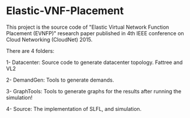# Elastic-VNF-Placement
This project is the source code of "Elastic Virtual Network Function Placement (EVNFP)" research paper published in 4th IEEE conference on Cloud Networking (CloudNet) 2015. 

There are 4 folders:

  1- Datacenter: Source code to generate datacenter topology. Fattree and VL2 
  
  2- DemandGen: Tools to generate demands.
  
  3- GraphTools: Tools to generate graphs for the results after running the simulation!
  
  4- Source: The implementation of SLFL, and simulation.

